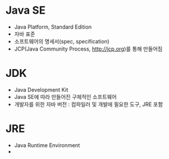# Java SE
- Java Platform, Standard Edition
- 자바 표준
- 소프트웨어의 명세서(spec, specification)
- JCP(Java Community Process, http://jcp.org)를 통해 만들어짐

# JDK
- Java Development Kit
- Java SE에 따라 만들어진 구체적인 소프트웨어
- 개발자를 위한 자바 버전 : 컴파일러 및 개발에 필요한 도구, JRE 포함

# JRE
- Java Runtime Environment
- 
